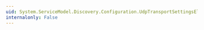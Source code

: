 ```yaml
---
uid: System.ServiceModel.Discovery.Configuration.UdpTransportSettingsElement.DuplicateMessageHistoryLength
internalonly: False
---
```

